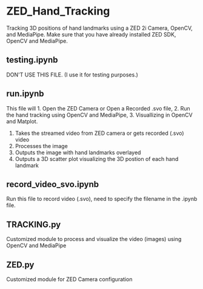 # ZED_Hand_Tracking
Tracking 3D positions of hand landmarks using a ZED 2i Camera, OpenCV, and MediaPipe.
Make sure that you have already installed ZED SDK, OpenCV and MediaPipe.
## testing.ipynb
DON'T USE THIS FILE. (I use it for testing purposes.)
## run.ipynb
This file will 1. Open the ZED Camera or Open a Recorded .svo file, 2. Run the hand tracking using OpenCV and MediaPipe, 3. Visuallizing in OpenCV and Matplot.
1. Takes the streamed video from ZED camera or gets recorded (.svo) video
2. Processes the image
3. Outputs the image with hand landmarks overlayed
4. Outputs a 3D scatter plot visualizing the 3D postion of each hand landmark
## record_video_svo.ipynb
Run this file to record video (.svo), need to specify the filename in the .ipynb file.

## TRACKING.py
Customized module to process and visualize the video (images) using OpenCV and MediaPipe
## ZED.py
Customized module for ZED Camera configuration
